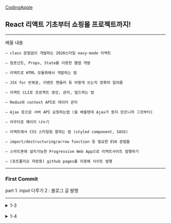 [CodingApple](https://online.codingapple.com/course/react-basic/)

## React 리액트 기초부터 쇼핑몰 프로젝트까지!
-----
배울 내용

    – class 문법없이 개발하는 2020스타일 easy-mode 리액트

    – 컴포넌트, Props, State를 이용한 웹앱 개발

    – 리액트로 HTML 모듈화해서 개발하는 법

    – JSX for 반복문, 이벤트 핸들러 등 어떻게 쓰는지 정확히 알려줌

    – 리액트 CLI로 프로젝트 생성, 관리, 빌드하는 법

    – Redux와 context API로 데이터 관리

    – Ajax 등으로 서버 API 요청하는법 (을 배울텐데 Ajax가 뭔지 모르니까 그것부터)

    – 라우터로 페이지 나누기

    – 리액트에서 CSS 스타일링 잘하는 법 (styled component, SASS)

    – import/destructuring/arrow function 등 필요한 ES6 문법들

    – 스마트폰에 설치가능한 Progressive Web App으로 리액트사이트 발행하기

    – (포트폴리오 자랑용) github pages를 이용해 사이트 발행
    
-----

### First Commit

part 1. input 다루기 2 : 블로그 글 발행

-----

<details>
<summary>1-3</summary>

1-3 JSX를 이용해 HTML 페이지 제작해보는건 처음이겠죠

    - 리액트에서 class=""를 넣고 싶다면 className=""

    - 데이터바인딩 var data = '안녕하세요'; <div>{data}</div>

    - <div style = {{ color : 'blue', fontSize : '30px' }}>글씨</div>
      -> {속성명 : '속성값} 대쉬(-) 불가능, 붙여쓰고 앞글자를 대문자로 치환

</details>
<br>

<details>
<summary>1-4</summary>
<br>

1-4 중요한 데이터는 변수말고 리액트 state로 만들랬죠

    - state를 쓰는 이유
      -> 변수가 변경될 때 자동으로 관련된 HTML을 재렌더링되게 만들고 싶어서
      -> 수정사항이 자동으로 웹페이지에 스무스~하게 반영되게 만들고 싶어서

    - let [a, b] = useState('ㅇㅇㅇㅇ');
      -> a : 실제 저장할 데이터, b : 저장할 데이터를 변결시킬 함수
      -> 데이터바인딩 가능 <h3>{a}</h3> => <h3>ㅇㅇㅇㅇ<h3>
      -> Array, Object 가능 let [a, b] = useState(['ㅇㅇ', 'ㄴㄴ']);

</details>